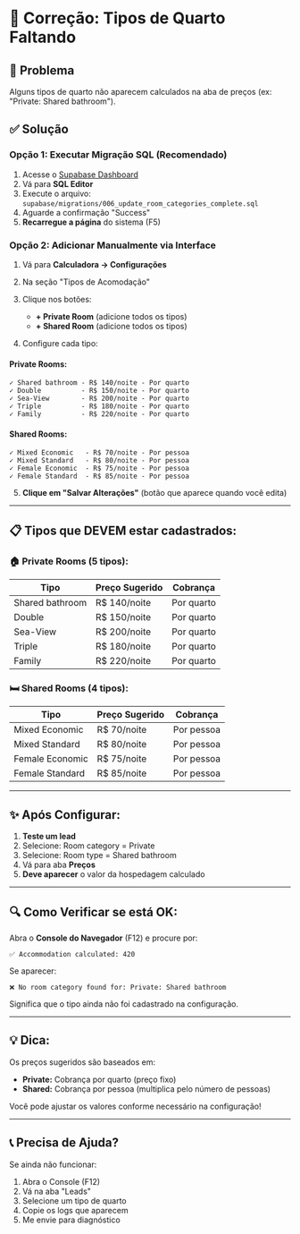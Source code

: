 # 🔧 Correção: Tipos de Quarto Faltando

## 🎯 Problema
Alguns tipos de quarto não aparecem calculados na aba de preços (ex: "Private: Shared bathroom").

## ✅ Solução

### **Opção 1: Executar Migração SQL (Recomendado)**

1. Acesse o [Supabase Dashboard](https://supabase.com/dashboard)
2. Vá para **SQL Editor**
3. Execute o arquivo: `supabase/migrations/006_update_room_categories_complete.sql`
4. Aguarde a confirmação "Success"
5. **Recarregue a página** do sistema (F5)

### **Opção 2: Adicionar Manualmente via Interface**

1. Vá para **Calculadora → Configurações**
2. Na seção "Tipos de Acomodação"
3. Clique nos botões:
   - **+ Private Room** (adicione todos os tipos)
   - **+ Shared Room** (adicione todos os tipos)

4. Configure cada tipo:

#### **Private Rooms:**
```
✓ Shared bathroom - R$ 140/noite - Por quarto
✓ Double          - R$ 150/noite - Por quarto
✓ Sea-View        - R$ 200/noite - Por quarto
✓ Triple          - R$ 180/noite - Por quarto
✓ Family          - R$ 220/noite - Por quarto
```

#### **Shared Rooms:**
```
✓ Mixed Economic   - R$ 70/noite - Por pessoa
✓ Mixed Standard   - R$ 80/noite - Por pessoa
✓ Female Economic  - R$ 75/noite - Por pessoa
✓ Female Standard  - R$ 85/noite - Por pessoa
```

5. **Clique em "Salvar Alterações"** (botão que aparece quando você edita)

---

## 📋 Tipos que DEVEM estar cadastrados:

### 🏠 Private Rooms (5 tipos):
| Tipo | Preço Sugerido | Cobrança |
|------|----------------|----------|
| Shared bathroom | R$ 140/noite | Por quarto |
| Double | R$ 150/noite | Por quarto |
| Sea-View | R$ 200/noite | Por quarto |
| Triple | R$ 180/noite | Por quarto |
| Family | R$ 220/noite | Por quarto |

### 🛏️ Shared Rooms (4 tipos):
| Tipo | Preço Sugerido | Cobrança |
|------|----------------|----------|
| Mixed Economic | R$ 70/noite | Por pessoa |
| Mixed Standard | R$ 80/noite | Por pessoa |
| Female Economic | R$ 75/noite | Por pessoa |
| Female Standard | R$ 85/noite | Por pessoa |

---

## ✨ Após Configurar:

1. **Teste um lead**
2. Selecione: Room category = Private
3. Selecione: Room type = Shared bathroom
4. Vá para aba **Preços**
5. **Deve aparecer** o valor da hospedagem calculado

---

## 🔍 Como Verificar se está OK:

Abra o **Console do Navegador** (F12) e procure por:

```
✅ Accommodation calculated: 420
```

Se aparecer:
```
❌ No room category found for: Private: Shared bathroom
```

Significa que o tipo ainda não foi cadastrado na configuração.

---

## 💡 Dica:

Os preços sugeridos são baseados em:
- **Private:** Cobrança por quarto (preço fixo)
- **Shared:** Cobrança por pessoa (multiplica pelo número de pessoas)

Você pode ajustar os valores conforme necessário na configuração!

---

## 📞 Precisa de Ajuda?

Se ainda não funcionar:
1. Abra o Console (F12)
2. Vá na aba "Leads"
3. Selecione um tipo de quarto
4. Copie os logs que aparecem
5. Me envie para diagnóstico

